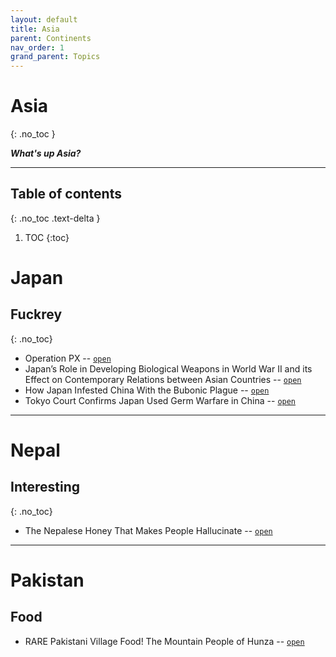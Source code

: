 ```yaml
---
layout: default
title: Asia
parent: Continents
nav_order: 1
grand_parent: Topics
---
```


# Asia
{: .no_toc }

__*What's up Asia?*__


---

## Table of contents
{: .no_toc .text-delta }

1. TOC
{:toc}

# Japan

## Fuckrey
{: .no_toc}

- Operation PX -- [`open`](https://en.wikipedia.org/wiki/Operation_PX)
- Japan’s Role in Developing Biological Weapons in World War II and its Effect on Contemporary Relations between Asian Countries  -- [`open`](https://www.montana.edu/historybug/yersiniaessays/shama.html)
- How Japan Infested China With the Bubonic Plague -- [`open`](https://historyofyesterday.com/how-japan-infested-china-with-the-bubonic-plague-c907f21a798b)
- Tokyo Court Confirms Japan Used Germ Warfare in China -- [`open`](https://www.washingtonpost.com/archive/politics/2002/08/28/tokyo-court-confirms-japan-used-germ-warfare-in-china/48af199b-7943-44b4-b5c0-4f8e6721bba9/)

---

# Nepal

## Interesting
{: .no_toc}

- The Nepalese Honey That Makes People Hallucinate -- [`open`](https://www.youtube.com/watch?v=wDOvmhqvIA8)

---

# Pakistan

## Food

- RARE Pakistani Village Food! The Mountain People of Hunza -- [`open`](https://www.youtube.com/watch?v=5279n4i15ho)
